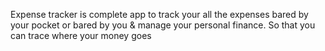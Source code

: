 Expense tracker is complete app to track your all the expenses bared by your pocket or bared by you & manage your personal finance. So that you can trace where your money goes 
